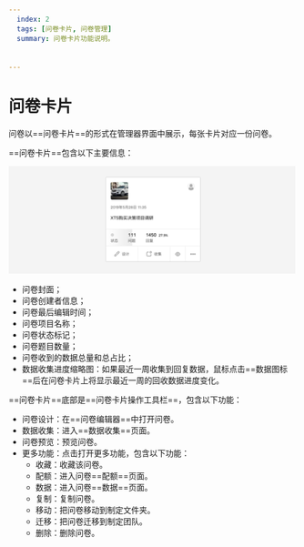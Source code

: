 ```yaml
---
  index: 2
  tags: [问卷卡片, 问卷管理]
  summary: 问卷卡片功能说明。


---
```







# 问卷卡片

问卷以==问卷卡片==的形式在管理器界面中展示，每张卡片对应一份问卷。

==问卷卡片==包含以下主要信息：

<img src='./assets/02surveyCard/surveyCard.png'>

+ 问卷封面；
+ 问卷创建者信息；
+ 问卷最后编辑时间；
+ 问卷项目名称；
+ 问卷状态标记；
+ 问卷题目数量；
+ 问卷收到的数据总量和总占比；
+ 数据收集进度缩略图：如果最近一周收集到回复数据，鼠标点击==数据图标==后在问卷卡片上将显示最近一周的回收数据进度变化。

==问卷卡片==底部是==问卷卡片操作工具栏==，包含以下功能：

+ 问卷设计：在==问卷编辑器==中打开问卷。
+ 数据收集：进入==数据收集==页面。
+ 问卷预览：预览问卷。
+ 更多功能：点击打开更多功能，包含以下功能：
  + 收藏：收藏该问卷。
  + 配额：进入问卷==配额==页面。
  + 数据：进入问卷==数据==页面。
  + 复制：复制问卷。
  + 移动：把问卷移动到制定文件夹。
  + 迁移：把问卷迁移到制定团队。
  + 删除：删除问卷。